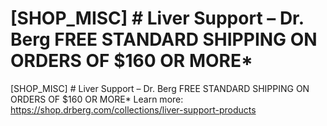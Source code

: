 # [SHOP_MISC] # Liver Support – Dr. Berg FREE STANDARD SHIPPING ON ORDERS OF $160 OR MORE\*

[SHOP_MISC] # Liver Support – Dr. Berg FREE STANDARD SHIPPING ON ORDERS OF $160 OR MORE\*
Learn more: https://shop.drberg.com/collections/liver-support-products
